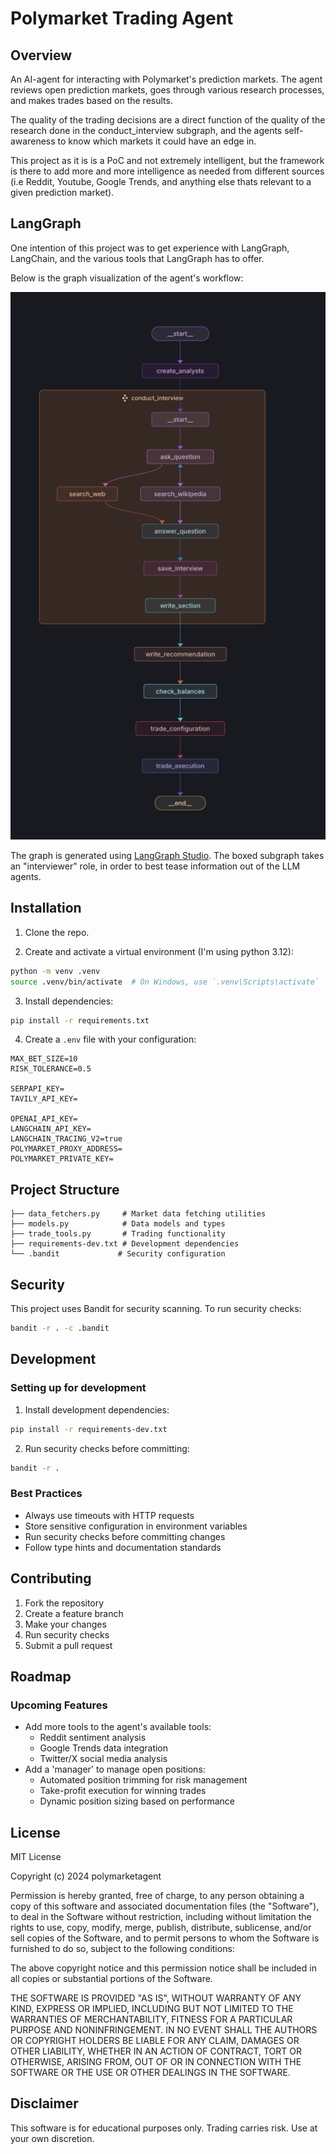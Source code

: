 # Polymarket Trading Agent

## Overview

An AI-agent for interacting with Polymarket's prediction markets.
The agent reviews open prediction markets, goes through various research processes, and makes trades based on the results.

The quality of the trading decisions are a direct function of the quality of the research done in the conduct_interview subgraph, and the agents self-awareness to know which markets it could have an edge in.

This project as it is is a PoC and not extremely intelligent, but the framework is there to add more and more intelligence as needed from different sources (i.e Reddit, Youtube, Google Trends, and anything else thats relevant to a given prediction market).


## LangGraph

One intention of this project was to get experience with LangGraph, LangChain, and the various tools that LangGraph has to offer.

Below is the graph visualization of the agent's workflow:

![LangGraph Architecture](langgraph.png)

The graph is generated using [LangGraph Studio](https://github.com/langchain-ai/langgraph-studio).
The boxed subgraph takes an "interviewer" role, in order to best tease information out of the LLM agents.

## Installation

1. Clone the repo.

2. Create and activate a virtual environment (I'm using python 3.12):
```bash
python -m venv .venv
source .venv/bin/activate  # On Windows, use `.venv\Scripts\activate`
```

3. Install dependencies:
```bash
pip install -r requirements.txt
```

4. Create a `.env` file with your configuration:
```env
MAX_BET_SIZE=10
RISK_TOLERANCE=0.5

SERPAPI_KEY=
TAVILY_API_KEY=

OPENAI_API_KEY=
LANGCHAIN_API_KEY=
LANGCHAIN_TRACING_V2=true
POLYMARKET_PROXY_ADDRESS=
POLYMARKET_PRIVATE_KEY=
```

## Project Structure

```
├── data_fetchers.py     # Market data fetching utilities
├── models.py            # Data models and types
├── trade_tools.py       # Trading functionality
├── requirements-dev.txt # Development dependencies
└── .bandit             # Security configuration
```

## Security

This project uses Bandit for security scanning. To run security checks:

```bash
bandit -r . -c .bandit
```

## Development

### Setting up for development

1. Install development dependencies:
```bash
pip install -r requirements-dev.txt
```

2. Run security checks before committing:
```bash
bandit -r .
```

### Best Practices

- Always use timeouts with HTTP requests
- Store sensitive configuration in environment variables
- Run security checks before committing changes
- Follow type hints and documentation standards


## Contributing

1. Fork the repository
2. Create a feature branch
3. Make your changes
4. Run security checks
5. Submit a pull request


## Roadmap

### Upcoming Features

- Add more tools to the agent's available tools:
  - Reddit sentiment analysis
  - Google Trends data integration
  - Twitter/X social media analysis
- Add a 'manager' to manage open positions:
  - Automated position trimming for risk management
  - Take-profit execution for winning trades
  - Dynamic position sizing based on performance

## License

MIT License

Copyright (c) 2024 polymarketagent

Permission is hereby granted, free of charge, to any person obtaining a copy
of this software and associated documentation files (the "Software"), to deal
in the Software without restriction, including without limitation the rights
to use, copy, modify, merge, publish, distribute, sublicense, and/or sell
copies of the Software, and to permit persons to whom the Software is
furnished to do so, subject to the following conditions:

The above copyright notice and this permission notice shall be included in all
copies or substantial portions of the Software.

THE SOFTWARE IS PROVIDED "AS IS", WITHOUT WARRANTY OF ANY KIND, EXPRESS OR
IMPLIED, INCLUDING BUT NOT LIMITED TO THE WARRANTIES OF MERCHANTABILITY,
FITNESS FOR A PARTICULAR PURPOSE AND NONINFRINGEMENT. IN NO EVENT SHALL THE
AUTHORS OR COPYRIGHT HOLDERS BE LIABLE FOR ANY CLAIM, DAMAGES OR OTHER
LIABILITY, WHETHER IN AN ACTION OF CONTRACT, TORT OR OTHERWISE, ARISING FROM,
OUT OF OR IN CONNECTION WITH THE SOFTWARE OR THE USE OR OTHER DEALINGS IN THE
SOFTWARE.

## Disclaimer

This software is for educational purposes only. Trading carries risk. Use at your own discretion.

